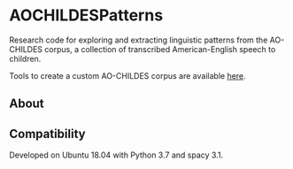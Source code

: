 # AOCHILDESPatterns

Research code for exploring and extracting linguistic patterns from the AO-CHILDES corpus,
 a collection of transcribed American-English speech to children.
 
Tools to create a custom AO-CHILDES corpus are available [here](https://github.com/UIUCLearningLanguageLab/AOCHILDES). 

## About

## Compatibility

Developed on Ubuntu 18.04 with Python 3.7 and spacy 3.1.